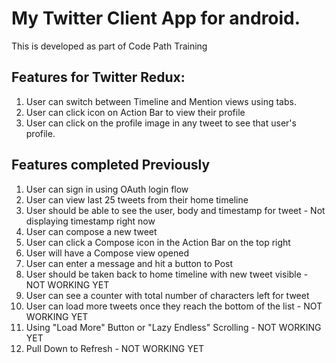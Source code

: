 My Twitter Client App for android.
==============================

This is developed as part of Code Path Training


Features for Twitter Redux:
---------------------------
1. User can switch between Timeline and Mention views using tabs.
2. User can click icon on Action Bar to view their profile
3. User can click on the profile image in any tweet to see that user's profile.



Features completed Previously
---------
1. User can sign in using OAuth login flow
2. User can view last 25 tweets from their home timeline 
3. User should be able to see the user, body and timestamp for tweet - Not displaying timestamp right now 
4. User can compose a new tweet
5. User can click a Compose icon in the Action Bar on the top right
6. User will have a Compose view opened 
7. User can enter a message and hit a button to Post 
8. User should be taken back to home timeline with new tweet visible - NOT WORKING YET
9. User can see a counter with total number of characters left for tweet
10. User can load more tweets once they reach the bottom of the list - NOT WORKING YET
11. Using "Load More" Button or "Lazy Endless" Scrolling - NOT WORKING YET
12. Pull Down to Refresh - NOT WORKING YET

